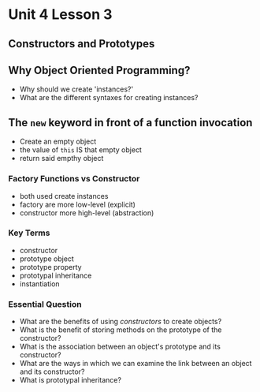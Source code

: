# Unit 4 Lesson 3
## Constructors and Prototypes

## Why Object Oriented Programming?
- Why should we create 'instances?'
- What are the different syntaxes for creating instances?

## The `new` keyword in front of a function invocation
- Create an empty object
- the value of `this` IS that empty object
- return said empthy object

### Factory Functions vs Constructor 
- both used create instances 
- factory are more low-level (explicit)
- constructor more high-level (abstraction)


### Key Terms
* constructor
* prototype object
* prototype property
* prototypal inheritance
* instantiation

### Essential Question
* What are the benefits of using _constructors_ to create objects?
* What is the benefit of storing methods on the prototype of the constructor?
* What is the association between an object's prototype and its constructor?
* What are the ways in which we can examine the link between an object and its constructor?
* What is prototypal inheritance?
